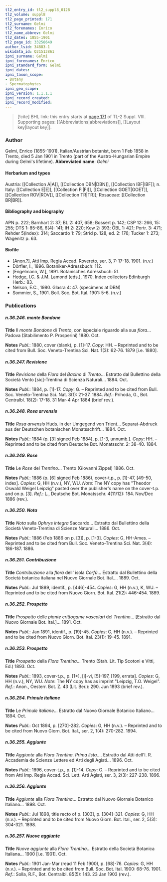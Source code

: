```yaml
---
tl2_entry_id: tl2_suppl8_0128
tl2_volume: suppl8
tl2_page_printed: 171
tl2_surname: Gelmi
tl2_forenames: Enrico
tl2_name_abbrev: Gelmi
tl2_dates: 1855-1901
tl2_page_id: 33258649
author_lsid: 34883-1
wikidata_id: Q21513861
ipni_surname: Gelmi
ipni_forenames: Enrico
ipni_standard_form: Gelmi
ipni_dates: 
ipni_taxon_scope: 
- Botany
- Spermatophytes
ipni_geo_scope: 
ipni_version: 1.1.1.1
ipni_record_created: 
ipni_record_modified:
---
```



> [!cite] BHL link: this entry starts at [page 171](https://www.biodiversitylibrary.org/page/33258649) of TL-2 Suppl. VIII.
> Supporting pages: [[Abbreviations|abbreviations]], [[Layout key|layout key]].

### Author

Gelmi, Enrico (1855-1901), Italian/Austrian botanist, born 1 Feb 1858 in Trento, died 5 Jan 1901 in Trento (part of the Austro-Hungarian Empire during Gelmi's lifetime). 
**Abbreviated name**: *Gelmi*

#### Herbarium and types

Austria: [[Collection A|A]], [[Collection DBN|DBN]], [[Collection IBF|IBF]]; n. Italy: [[Collection E|E]], [[Collection FI|FI]], [[Collection GOET|GOET]], [[Collection ROV|ROV]], [[Collection TR|TR]]; Rosaceae: [[Collection BR|BR]].

#### Bibliography and biography

APN p. 222; Barnhart 2: 37; BL 2: 407, 658; Bossert p. 142; CSP 12: 266, 15: 255; DTS 1: 85-86, 6(4): 141; IH 2: 220; Kew 2: 393; ÖBL 1: 421; Portr. 3: 471; Rehder 5(index): 314; Saccardo 1: 79; Strid p. 128, ed. 2: 176; Tucker 1: 273; Wagenitz p. 63.

#### Biofile

- \[Anon.?\], Atti Imp. Regia Accad. Rovereto, ser. 3, 7: 17-18. 1901. (n.v.)
- Dörfler, I., 1896. Botaniker-Adressbuch: 112.
- \[Engelmann, W.\], 1891. Botanisches Adressbuch: 51.
- Hedge, I.C. & J.M. Lamond (eds.), 1970. Index collectors Edinburgh Herb.: 83.
- Nelson, E.C., 1980. Glasra 4: 47. (specimens at DBN)
- Sommier, S., 1901. Boll. Soc. Bot. Ital. 1901: 5-6. (n.v.)

### Publications

##### n.36.246. monte Bondone

**Title**
Il *monte Bondone* di *Trento*, con ispeciale riguardo alla sua *flora*... Padova (Stabilimento P. Prosperini) 1880. Oct.

**Notes**
*Publ*.: 1880, cover (blank), p. \[1\]-17. *Copy*: HH. – Reprinted and to be cited from Bull. Soc. Veneto-Trentina Sci. Nat. 1(3): 62-76. 1879 \[i.e. 1880\].

##### n.36.247. Revisione

**Title**
*Revisione* della *Flora* del *Bacino* di *Trento*... Estratto dal Bullettino della Società Vento \[sic\]-Trentina di Scienza Naturali... 1884. Oct.

**Notes**
*Publ*.: 1884, p. \[1\]-17. *Copy*: G. – Reprinted and to be cited from Bull. Soc. Veneto-Trentina Sci. Nat. 3(1): 21-37. 1884.
*Ref*.: Prihoda, G., Bot. Centralbl. 18(2): 17-18. 31 Mar-4 Apr 1884 (brief rev.).

##### n.36.248. Rosa arvensis

**Title**
*Rosa arvensis* Huds. in der Umgegend von Trient... Separat-Abdruck aus der Deutschen botanischen Monatsschrift... 1884. Oct.

**Notes**
*Publ*.: 1884 (p. \[3\] signed Feb 1884), p. \[1-3, unnumb.\]. *Copy*: HH. – Reprinted and to be cited from Deutsche Bot. Monatsschr. 2: 38-40. 1884.

##### n.36.249. Rose

**Title**
Le *Rose* del *Trentino*... Trento (Giovanni Zippel) 1886. Oct.

**Notes**
*Publ*.: 1886 (p. \[6\] signed Feb 1886), cover-t.p., p. \[1\]-47, \[49-50, index\]. *Copies*: G, HH (n.v.), NY, WU.
*Note*: The NY copy has "Theodor Oswald Weigel Leipzig" pasted over the publisher's name on the cover-t.p. and on p. \[3\].
*Ref*.: L., Deutsche Bot. Monatsschr. 4(11/12): 184. Nov/Dec 1886 (rev.).

##### n.36.250. Nota

**Title**
*Nota* sulla *Ophrys integra* Saccardo... Estratto dal Bullettino della Società Veneto-Trentina di Scienze Naturali... 1886. Oct.

**Notes**
*Publ*.: 1886 (Feb 1886 on p. \[3\]), p. \[1-3\]. *Copies*: G, HH-Ames. – Reprinted and to be cited from Bull. Soc. Veneto-Trentina Sci. Nat. 3(4): 186-187. 1886.

##### n.36.251. Contribuzione

**Title**
*Contribuzione* alla *flora* dell' isola *Corfù*... Estratto dal Bullettino della Società botanica italiana nel Nuovo Giornale Bot. Ital.... 1889. Oct.

**Notes**
*Publ*.: Jul 1889, identif., p. \[446\]-454. *Copies*: G, HH (n.v.), K, WU. – Reprinted and to be cited from Nuovo Giorn. Bot. Ital. 21(2): 446-454. 1889.

##### n.36.252. Prospetto

**Title**
*Prospetto* delle *piante crittogame vascolari* del *Trentino*... \[Estratto dal Nuovo Giornale Bot. Ital.\]... 1891. Oct.

**Notes**
*Publ*.: Jan 1891, identif., p. \[19\]-45. *Copies*: G, HH (n.v.). – Reprinted and to be cited from Nuovo Giorn. Bot. Ital. 23(1): 19-45. 1891.

##### n.36.253. Prospetto

**Title**
*Prospetto* della *Flora Trentina*... Trento (Stah. Lit. Tip Scotoni e Vitti, Ed.) 1893. Oct.

**Notes**
*Publ*.: 1893, cover-t.p., p. \[1\*\], \[i\]-vi, \[5\]-197, \[199, errata\]. *Copies*: G, HH (n.v.), NY, WU.
*Note*: The NY copy has as imprint "Leipzig, T.O. Weigel".
*Ref*.: Anon., Oesterr. Bot. Z. 43 (Lit. Ber.): 290. Jun 1893 (brief rev.).

##### n.36.254. Primule italiane

**Title**
Le *Primule italiane*... Estratto dal Nuovo Giornale Botanico Italiano... 1894. Oct.

**Notes**
*Publ*.: Oct 1894, p. \[270\]-282. *Copies*: G, HH (n.v.). – Reprinted and to be cited from Nuovo Giorn. Bot. Ital., ser. 2, 1(4): 270-282. 1894.

##### n.36.255. Aggiunte

**Title**
*Aggiunte* alla *Flora Trentina. Prima lista.*... Estratto dal Atti dell'I. R. Accademia de Scienze Lettere ed Arti degli Agiati... 1896. Oct.

**Notes**
*Publ*.: 1896, cover-t.p., p. \[1\]-14. *Copy*: G. – Reprinted and to be cited from Atti Imp. Regia Accad. Sci. Lett. Arti Agiati, ser. 3, 2(3): 227-238. 1896.

##### n.36.256. Aggiunte

**Title**
*Aggiunte* alla *Flora Trentina*... Estratto dal Nuovo Giornale Botanico Italiano... 1898. Oct.

**Notes**
*Publ*.: Jul 1898, title recto of p. \[303\], p. \[304\]-321. *Copies*: G, HH (n.v.). – Reprinted and to be cited from Nuovo Giorn. Bot. Ital., ser. 2, 5(3): 304-321. 1898.

##### n.36.257. Nuove aggiunte

**Title**
*Nuove aggiunte* alla *Flora Trentina*... Estratto della Società Botanica Italiana... 1900 \[i.e. 1901\]. Oct.

**Notes**
*Publ*.: 1901 Jan-Mar (read 11 Feb 1900), p. \[68\]-76. *Copies*: G, HH (n.v.). – Reprinted and to be cited from Bull. Soc. Bot. Ital. 1900: 68-76. 1901.
*Ref*.: Solla, R.F., Bot. Centralbl. 85(5): 143. 23 Jan 1903 (rev.).


